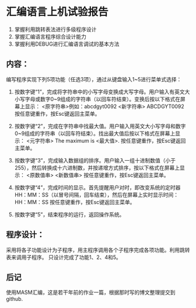 汇编语言上机试验报告
===================
1. 掌握利用跳转表法进行多级程序设计
2. 掌握汇编语言程序综合设计能力
3. 掌握利用DEBUG进行汇编语言调试的基本方法

内容：
-------------------
编写程序实现下列5项功能（任选3项），通过从键盘输入1~5进行菜单式选择：
1. 按数字键“1”，完成将字符串中的小写字母变换成大写字母。用户输入有英文大小写字母或数字0~9组成的字符串（以回车符结束）。变换后按以下格式在屏幕上显示：
<原字符串>例如：abcdgyt0092
<新字符串>      ABCDGYT0092
按任意键重作，按Esc键返回主菜单。

2. 按数字键“2”，完成在字符串中找最大值。用户输入用英文大小写字母和数字0~9组成的字符串（以回车符结束）。找出最大值后按以下格式在屏幕上显示：
<元字符串>
The maximum is <最大值>.
按任意键重作，按Esc键返回主菜单。

3. 按数字键“3”，完成输入数据组的排序。用户输入一组十进制数值（小于255），然后转换成十六进制数，并按递增方式排序，按以下格式在屏幕上显示：
<原数值串>
<新数值串>
按任意键重作，按Esc键返回主菜单。

4. 按数字键“4”，完成时间的显示。首先提醒用户对时，即改变系统的定时器HH：MM：SS（以冒号间隔，回车结束），然后在屏幕上实时显示时间：
HH：MM：SS
按任意键重作，按Esc键返回主菜单。

5. 按数字键“5”，结束程序的运行，返回操作系统。

程序设计：
------------------
采用将各子功能设计为子程序，用主程序调用各个子程序完成各项功能。利用跳转表来调用子程序。
只设计完成了功能1、2、4和5。

后记
----------------
使用MASM汇编，这是若干年前的作业一篇，根据那时写的博文整理提交到github.
